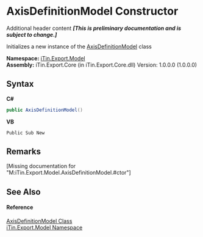 # AxisDefinitionModel Constructor 
Additional header content _**\[This is preliminary documentation and is subject to change.\]**_

Initializes a new instance of the <a href="e024e6f0-d771-be00-2a14-5c25143a0810">AxisDefinitionModel</a> class

**Namespace:**&nbsp;<a href="ef57ffcc-e95e-b212-5a46-9aa6f5a3511f">iTin.Export.Model</a><br />**Assembly:**&nbsp;iTin.Export.Core (in iTin.Export.Core.dll) Version: 1.0.0.0 (1.0.0.0)

## Syntax

**C#**<br />
``` C#
public AxisDefinitionModel()
```

**VB**<br />
``` VB
Public Sub New
```


## Remarks
\[Missing <remarks> documentation for "M:iTin.Export.Model.AxisDefinitionModel.#ctor"\]

## See Also


#### Reference
<a href="e024e6f0-d771-be00-2a14-5c25143a0810">AxisDefinitionModel Class</a><br /><a href="ef57ffcc-e95e-b212-5a46-9aa6f5a3511f">iTin.Export.Model Namespace</a><br />